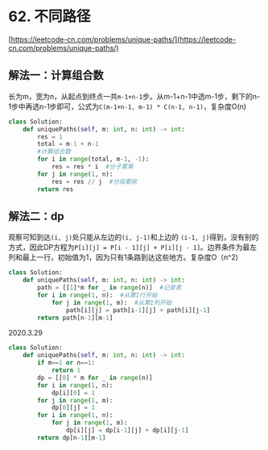 # 62. 不同路径

[https://leetcode-cn.com/problems/unique-paths/](https://leetcode-cn.com/problems/unique-paths/)

## 解法一：计算组合数

长为m，宽为n，从起点到终点一共`m-1+n-1`步。从m-1+n-1中选m-1步，剩下的n-1步中再选n-1步即可，公式为`C(m-1+n-1, m-1) * C(n-1, n-1)`，复杂度O\(n\)

```python
class Solution:
    def uniquePaths(self, m: int, n: int) -> int:
        res = 1
        total = m-1 + n-1
        #计算组合数
        for i in range(total, m-1, -1):
            res = res * i  #分子累乘
        for j in range(1, n):
            res = res // j  #分母累除
        return res
```

## 解法二：dp

观察可知到达`(i, j)`处只能从左边的`(i, j-1)`和上边的 `(i-1, j)`得到，没有别的方式，因此DP方程为`P[i][j] = P[i - 1][j] + P[i][j - 1]`。边界条件为最左列和最上一行，初始值为1，因为只有1条路到达这些地方。复杂度O（n^2\)

```python
class Solution:
    def uniquePaths(self, m: int, n: int) -> int:
        path = [[1]*m for _ in range(n)]  #记录表
        for i in range(1, n):  #从第1行开始
            for j in range(1, m):  #从第1列开始
                path[i][j] = path[i-1][j] + path[i][j-1]
        return path[n-1][m-1]
```

2020.3.29

```python
class Solution:
    def uniquePaths(self, m: int, n: int) -> int:
        if m==1 or n==1:
            return 1
        dp = [[0] * m for _ in range(n)]
        for i in range(1, n):
            dp[i][0] = 1
        for j in range(1, m):
            dp[0][j] = 1
        for i in range(1, n):
            for j in range(1, m):
                dp[i][j] = dp[i-1][j] + dp[i][j-1]
        return dp[n-1][m-1]
```



